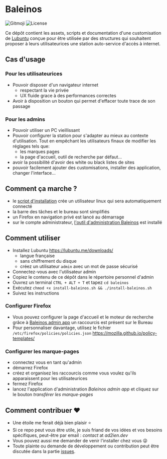 # Baleinos

![Gitmoji](https://img.shields.io/badge/gitmoji-%20%F0%9F%98%9C%20%F0%9F%98%8D-FFDD67.svg)
![License](https://img.shields.io/badge/license-GNU-blue.svg?logo=GNU)

Ce dépôt contient les assets, scripts et documentation d'une customisation de [Lubuntu](https://lubuntu.me/) conçue pour être utilisée par des structures qui souhaitent proposer à leurs utilisateurices une station auto-service d'accès à internet.

## Cas d'usage

### Pour les utilisateurices

- Pouvoir disposer d'un navigateur internet
  - respectant la vie privée
  - UX fluide grace à des performances correctes
- Avoir à disposition un bouton qui permet d'effacer toute trace de son passage

### Pour les admins

- Pouvoir utiliser un PC vieillissant
- Pouvoir configurer la station pour s'adapter au mieux au contexte d'utilisation. Tout en empêchant les utilisateurs finaux de modifier les réglages tels que:
  - les marques pages
  - la page d'accueil, outil de recherche par défaut...
- avoir la possibilité d'avoir des white ou black listes de sites
- pouvoir facilement ajouter des customisations, installer des application, changer l'interface... 

## Comment ça marche ?

- le [script d'installation](install-baleinos.sh) crée un utilisateur linux qui sera automatiquement connecté
- la barre des tâches et le bureau sont simplifiés
- un Firefox en navigation privé est lancé au démarrage
- sur le compte administrateur, [l'outil d'administration Baleinos](admin-assets/baleinos-admin-app/README.md) est installé

## Comment utiliser

- Installez Lubuntu <https://lubuntu.me/downloads/>
  - langue française
  - sans chiffrement du disque
  - créez un utilisateur `admin` avec un mot de passe sécurisé
- Connectez-vous avec l'utilisateur admin
- Copiez le contenu de ce dépôt dans le répertoire personnel d'admin
- Ouvrez un terminal `CTRL + ALT + T` et tapez `cd baleinos`
- Exécutez `chmod +x install-baleinos.sh && ./install-baleinos.sh`
- Suivez les instructions

### Configurer Firefox

- Vous pouvez configurer la page d'accueil et le moteur de recherche grâce à [Baleinos admin app](admin-assets/baleinos-admin-app/README.md) un raccourcis est présent sur le Bureau
- Pour personnaliser davantage, utilisez le fichier `/etc/firefox/policies/policies.json` <https://mozilla.github.io/policy-templates/>

### Configurer les marque-pages

- connectez vous en tant qu'admin
- démarrez Firefox
- créez et organisez les raccourcis comme vous voulez qu'ils apparaissent pour les utilisateurices
- fermez Firefox
- lancez l'application d'administration _Baleinos admin app_ et cliquez sur le bouton _transférer les marque-pages_

## Comment contribuer ❤️

- Une étoile me ferait déjà bien plaisir ⭐
- Si ce repo peut vous être utile, je suis friand de vos idées et vos besoins spécifiques, peut-être par email : _contact_ at _ad2ien.dev_
- Vous pouvez aussi me demander de venir l'installer chez vous 😜
- Toute plainte ou demande de développement ou contribution peut être discutée dans la partie [issues](https://github.com/ad2ien/baleinos/issues).

